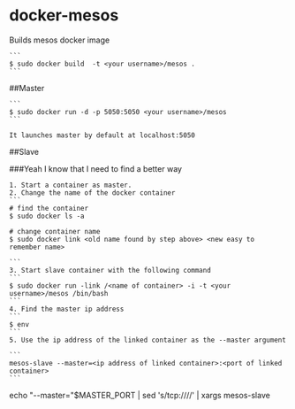 docker-mesos
=============

Builds mesos docker image

    ```
    $ sudo docker build  -t <your username>/mesos .
    ```

##Master

    ```
    $ sudo docker run -d -p 5050:5050 <your username>/mesos
    ```

    It launches master by default at localhost:5050

##Slave

###Yeah I know that I need to find a better way

    1. Start a container as master.
    2. Change the name of the docker container
    ```
    # find the container
    $ sudo docker ls -a

    # change container name
    $ sudo docker link <old name found by step above> <new easy to remember name>

    ```
    3. Start slave container with the following command
    ```
    $ sudo docker run -link /<name of container> -i -t <your username>/mesos /bin/bash
    ```
    4. Find the master ip address
    ```
    $ env
    ```
    5. Use the ip address of the linked container as the --master argument

    ```
    mesos-slave --master=<ip address of linked container>:<port of linked container>
    ```



echo "--master="$MASTER_PORT |  sed 's/tcp:\/\///' | xargs mesos-slave



